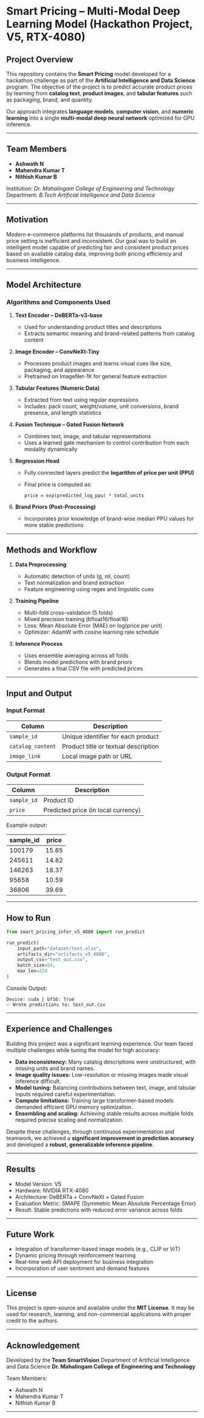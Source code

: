 
# Smart Pricing – Multi-Modal Deep Learning Model (Hackathon Project, V5, RTX-4080)

## Project Overview

This repository contains the **Smart Pricing** model developed for a hackathon challenge as part of the **Artificial Intelligence and Data Science** program.
The objective of the project is to predict accurate product prices by learning from **catalog text**, **product images**, and **tabular features** such as packaging, brand, and quantity.

Our approach integrates **language models**, **computer vision**, and **numeric learning** into a single **multi-modal deep neural network** optimized for GPU inference.

---

## Team Members

* **Ashwath N**
* **Mahendra Kumar T**
* **Nithish Kumar B**

Institution: *Dr. Mahalingam College of Engineering and Technology*
Department: *B.Tech Artificial Intelligence and Data Science*

---

## Motivation

Modern e-commerce platforms list thousands of products, and manual price setting is inefficient and inconsistent. Our goal was to build an intelligent model capable of predicting fair and consistent product prices based on available catalog data, improving both pricing efficiency and business intelligence.

---

## Model Architecture

### Algorithms and Components Used

1. **Text Encoder – DeBERTa-v3-base**

   * Used for understanding product titles and descriptions
   * Extracts semantic meaning and brand-related patterns from catalog content

2. **Image Encoder – ConvNeXt-Tiny**

   * Processes product images and learns visual cues like size, packaging, and appearance
   * Pretrained on ImageNet-1K for general feature extraction

3. **Tabular Features (Numeric Data)**

   * Extracted from text using regular expressions
   * Includes: pack count, weight/volume, unit conversions, brand presence, and length statistics

4. **Fusion Technique – Gated Fusion Network**

   * Combines text, image, and tabular representations
   * Uses a learned gate mechanism to control contribution from each modality dynamically

5. **Regression Head**

   * Fully connected layers predict the **logarithm of price per unit (PPU)**
   * Final price is computed as:

     ```
     price = exp(predicted_log_ppu) * total_units
     ```

6. **Brand Priors (Post-Processing)**

   * Incorporates prior knowledge of brand-wise median PPU values for more stable predictions

---

## Methods and Workflow

1. **Data Preprocessing**

   * Automatic detection of units (g, ml, count)
   * Text normalization and brand extraction
   * Feature engineering using regex and linguistic cues

2. **Training Pipeline**

   * Multi-fold cross-validation (5 folds)
   * Mixed precision training (bfloat16/float16)
   * Loss: Mean Absolute Error (MAE) on log(price per unit)
   * Optimizer: AdamW with cosine learning rate schedule

3. **Inference Process**

   * Uses ensemble averaging across all folds
   * Blends model predictions with brand priors
   * Generates a final CSV file with predicted prices

---

## Input and Output

### Input Format

| Column            | Description                          |
| ----------------- | ------------------------------------ |
| `sample_id`       | Unique identifier for each product   |
| `catalog_content` | Product title or textual description |
| `image_link`      | Local image path or URL              |

### Output Format

| Column      | Description                         |
| ----------- | ----------------------------------- |
| `sample_id` | Product ID                          |
| `price`     | Predicted price (in local currency) |

Example output:

| sample_id | price |
| --------- | ----- |
| 100179    | 15.65 |
| 245611    | 14.82 |
| 146263    | 18.37 |
| 95658     | 10.59 |
| 36806     | 39.69 |

---

## How to Run

```python
from smart_pricing_infer_v5_4080 import run_predict

run_predict(
    input_path="dataset/test.xlsx",
    artifacts_dir="artifacts_v5_4080",
    output_csv="test_out.csv",
    batch_size=64,
    max_len=224
)
```

Console Output:

```
Device: cuda | bf16: True
✅ Wrote predictions to: test_out.csv
```

---

## Experience and Challenges

Building this project was a significant learning experience. Our team faced multiple challenges while tuning the model for high accuracy:

* **Data inconsistency:** Many catalog descriptions were unstructured, with missing units and brand names.
* **Image quality issues:** Low-resolution or missing images made visual inference difficult.
* **Model tuning:** Balancing contributions between text, image, and tabular inputs required careful experimentation.
* **Compute limitations:** Training large transformer-based models demanded efficient GPU memory optimization.
* **Ensembling and scaling:** Achieving stable results across multiple folds required precise scaling and normalization.

Despite these challenges, through continuous experimentation and teamwork, we achieved a **significant improvement in prediction accuracy** and developed a **robust, generalizable inference pipeline**.

---

## Results

* Model Version: V5
* Hardware: NVIDIA RTX-4080
* Architecture: DeBERTa + ConvNeXt + Gated Fusion
* Evaluation Metric: SMAPE (Symmetric Mean Absolute Percentage Error)
* Result: Stable predictions with reduced error variance across folds

---

## Future Work

* Integration of transformer-based image models (e.g., CLIP or ViT)
* Dynamic pricing through reinforcement learning
* Real-time web API deployment for business integration
* Incorporation of user sentiment and demand features

---

## License

This project is open-source and available under the **MIT License**.
It may be used for research, learning, and non-commercial applications with proper credit to the authors.

---

## Acknowledgement

Developed by the **Team SmartVision**
Department of Artificial Intelligence and Data Science
**Dr. Mahalingam College of Engineering and Technology**

Team Members:

* Ashwath N
* Mahendra Kumar T
* Nithish Kumar B

---

